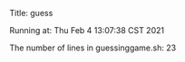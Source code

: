 Title: guess


Running at: Thu Feb  4 13:07:38 CST 2021


The number of lines in guessinggame.sh: 23
